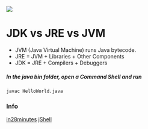 ![](https://raw.githubusercontent.com/in28minutes/java-cheat-sheet/master/images/java-write-once-run-anywhere.png)


# JDK vs JRE vs JVM

- JVM (Java Virtual Machine) runs Java bytecode.
- JRE = JVM + Libraries + Other Components 
- JDK = JRE + Compilers + Debuggers

##### In the java bin folder, open a Command Shell and run

    javac HelloWorld.java

### Info
[in28minutes](https://github.com/in28minutes/java-a-course-for-beginners)
[jShell](https://www.adictosaltrabajo.com/2016/03/23/jshell-una-consola-repl-como-novedad-en-java-9/)
